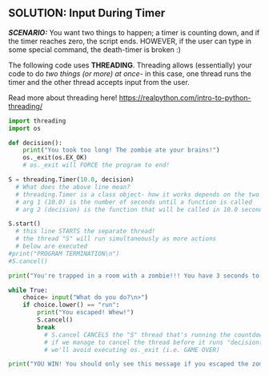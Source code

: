## SOLUTION: Input During Timer

***SCENARIO:*** You want two things to happen; a timer is counting down, and if the timer reaches zero, the script ends. HOWEVER, if the user can type in some special command, the death-timer is broken :)

The following code uses **THREADING**. Threading allows (essentially) your code to do *two things (or more) at once*- in this case, one thread runs the timer and the other thread accepts input from the user.

Read more about threading here! https://realpython.com/intro-to-python-threading/

```python
import threading
import os

def decision():
    print("You took too long! The zombie ate your brains!")
    os._exit(os.EX_OK)
    # os._exit will FORCE the program to end!

S = threading.Timer(10.0, decision)
  # What does the above line mean?
  # threading.Timer is a class object- how it works depends on the two arguments provided:
  # arg 1 (10.0) is the number of seconds until a function is called
  # arg 2 (decision) is the function that will be called in 10.0 seconds

S.start()
  # this line STARTS the separate thread!
  # the thread "S" will run simultaneously as more actions
  # below are executed
#print("PROGRAM TERMINATION\n")  
#S.cancel()

print("You're trapped in a room with a zombie!!! You have 3 seconds to figure out what to do before the zombie eats your brains!")

while True:
    choice= input("What do you do?\n>")
    if choice.lower() == "run":
        print("You escaped! Whew!")
        S.cancel()
        break
          # S.cancel CANCELS the "S" thread that's running the countdown
          # if we manage to cancel the thread before it runs "decision()",
          # we'll avoid executing os._exit (i.e. GAME OVER)

print("YOU WIN! You should only see this message if you escaped the zombie!")
```
